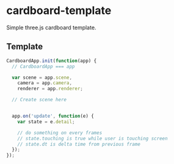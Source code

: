 cardboard-template
==================

Simple three.js cardboard template.

## Template

```JavaScript
CardboardApp.init(function(app) {
  // CardboardApp === app

  var scene = app.scene,
    camera = app.camera,
    renderer = app.renderer;

  // Create scene here


  app.on('update', function(e) {
  	var state = e.detail;

  	// do something on every frames
  	// state.touching is true while user is touching screen
  	// state.dt is delta time from previous frame
  });
});
```

